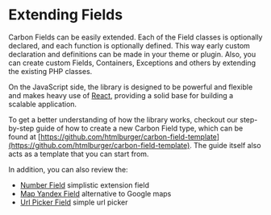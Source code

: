 # Extending Fields

Carbon Fields can be easily extended. Each of the Field classes is optionally declared, and each function is optionally defined. This way early custom declaration and definitions can be made in your theme or plugin. Also, you can create custom Fields, Containers, Exceptions and others by extending the existing PHP classes.

On the JavaScript side, the library is designed to be powerful and flexible and makes heavy use of [React](https://facebook.github.io/react/), providing a solid base for building a scalable application.

To get a better understanding of how the library works, checkout our step-by-step guide of how to create a new Carbon Field type, which can be found at [https://github.com/htmlburger/carbon-field-template](https://github.com/htmlburger/carbon-field-template). The guide itself also acts as a template that you can start from.

In addition, you can also review the:
- [Number Field](https://github.com/htmlburger/carbon-field-number) simplistic extension field
- [Map Yandex Field](https://github.com/yunusga/carbon-field-map-yandex) alternative to Google maps
- [Url Picker Field](https://github.com/iamntz/carbon-fields-urlpicker) simple url picker
